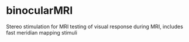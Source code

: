 # binocularMRI
Stereo stimulation for MRI testing of visual response during MRI, includes fast meridian mapping stimuli
